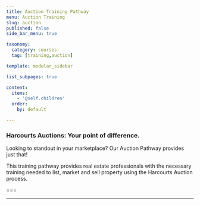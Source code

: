 ```yaml
---
title: Auction Training Pathway
menu: Auction Training
slug: auction
published: false
side_bar_menu: true

taxonomy:
  category: courses
  tag: [training,auction]

template: modular_sidebar

list_subpages: true

content:
  items:
    - '@self.children'
  order:
    by: default

---
```


### Harcourts Auctions: Your point of difference.

Looking to standout in your marketplace? Our Auction Pathway provides just that!

This training pathway provides real estate professionals with the necessary training needed to list, market and sell property using the Harcourts Auction process.

===

---